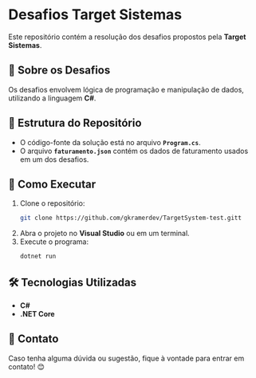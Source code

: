 # Desafios Target Sistemas

Este repositório contém a resolução dos desafios propostos pela **Target Sistemas**.

## 📌 Sobre os Desafios
Os desafios envolvem lógica de programação e manipulação de dados, utilizando a linguagem **C#**.

## 📂 Estrutura do Repositório
- O código-fonte da solução está no arquivo **`Program.cs`**.
- O arquivo **`faturamento.json`** contém os dados de faturamento usados em um dos desafios.

## 🚀 Como Executar
1. Clone o repositório:
   ```sh
   git clone https://github.com/gkramerdev/TargetSystem-test.gitt
   ```
2. Abra o projeto no **Visual Studio** ou em um terminal.
3. Execute o programa:
   ```sh
   dotnet run
   ```

## 🛠 Tecnologias Utilizadas
- **C#**
- **.NET Core**

## 📩 Contato
Caso tenha alguma dúvida ou sugestão, fique à vontade para entrar em contato! 😊
